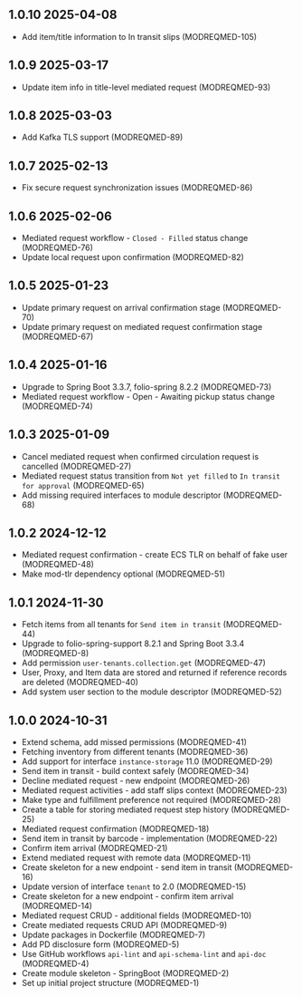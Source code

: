 ## 1.0.10 2025-04-08
* Add item/title information to In transit slips (MODREQMED-105)

## 1.0.9 2025-03-17
* Update item info in title-level mediated request (MODREQMED-93)

## 1.0.8 2025-03-03
* Add Kafka TLS support (MODREQMED-89)

## 1.0.7 2025-02-13
* Fix secure request synchronization issues (MODREQMED-86)

## 1.0.6 2025-02-06
* Mediated request workflow - `Closed - Filled` status change (MODREQMED-76)
* Update local request upon confirmation (MODREQMED-82)

## 1.0.5 2025-01-23
* Update primary request on arrival confirmation stage (MODREQMED-70)
* Update primary request on mediated request confirmation stage (MODREQMED-67)

## 1.0.4 2025-01-16
* Upgrade to Spring Boot 3.3.7, folio-spring 8.2.2 (MODREQMED-73)
* Mediated request workflow - Open - Awaiting pickup status change (MODREQMED-74)

## 1.0.3 2025-01-09
* Cancel mediated request when confirmed circulation request is cancelled (MODREQMED-27)
* Mediated request status transition from `Not yet filled` to `In transit for approval` (MODREQMED-65)
* Add missing required interfaces to module descriptor (MODREQMED-68)

## 1.0.2 2024-12-12
* Mediated request confirmation - create ECS TLR on behalf of fake user (MODREQMED-48)
* Make mod-tlr dependency optional (MODREQMED-51)

## 1.0.1 2024-11-30
* Fetch items from all tenants for `Send item in transit` (MODREQMED-44)
* Upgrade to folio-spring-support 8.2.1 and Spring Boot 3.3.4 (MODREQMED-8)
* Add permission `user-tenants.collection.get` (MODREQMED-47)
* User, Proxy, and Item data are stored and returned if reference records are deleted (MODREQMED-40)
* Add system user section to the module descriptor (MODREQMED-52)

## 1.0.0 2024-10-31
* Extend schema, add missed permissions (MODREQMED-41)
* Fetching inventory from different tenants (MODREQMED-36)
* Add support for interface `instance-storage` 11.0 (MODREQMED-29)
* Send item in transit - build context safely (MODREQMED-34)
* Decline mediated request - new endpoint (MODREQMED-26)
* Mediated request activities - add staff slips context (MODREQMED-23)
* Make type and fulfillment preference not required (MODREQMED-28)
* Create a table for storing mediated request step history (MODREQMED-25)
* Mediated request confirmation (MODREQMED-18)
* Send item in transit by barcode - implementation (MODREQMED-22)
* Confirm item arrival (MODREQMED-21)
* Extend mediated request with remote data (MODREQMED-11)
* Create skeleton for a new endpoint - send item in transit (MODREQMED-16)
* Update version of interface `tenant` to 2.0 (MODREQMED-15)
* Create skeleton for a new endpoint - confirm item arrival (MODREQMED-14)
* Mediated request CRUD - additional fields (MODREQMED-10)
* Create mediated requests CRUD API (MODREQMED-9)
* Update packages in Dockerfile (MODREQMED-7)
* Add PD disclosure form (MODREQMED-5)
* Use GitHub workflows `api-lint` and `api-schema-lint` and `api-doc` (MODREQMED-4)
* Create module skeleton - SpringBoot (MODREQMED-2)
* Set up initial project structure (MODREQMED-1)
